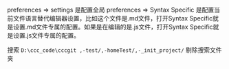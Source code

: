# 

preferences => settings 是配置全局
preferences => Syntax Specific 是配置当前文件语言替代编辑器设置，比如这个文件是.md文件，打开Syntax Specific就是设置.md文件专属的配置。如果是在编辑的是.js文件，打开Syntax Specific就是设置.js文件专属的配置。

搜索
`D:\ccc_code\cccgit ,-test/,-homeTest/,-_init_project/` 剔除搜索文件夹